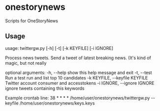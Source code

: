onestorynews
============

Scripts for OneStoryNews

Usage
-----

usage: twittergw.py [-h] [-t] [-k KEYFILE] [-i IGNORE]

Process news tweets. Send a tweet of latest breaking news. (It's kind of
magic, but not really

optional arguments:
  -h, --help            show this help message and exit
  -t, --test            Run a test run and list top 10 candidates
  -k KEYFILE, --keyfile KEYFILE
                        Twitter account consumer and accesstokens
  -i IGNORE, --ignore IGNORE
                        ignore tweets containing this keywords

Example crontab line:
38 * * * * /home/user/onestorynews/twittergw.py --keyfile /home/user/onestorynews/keys.keys 





